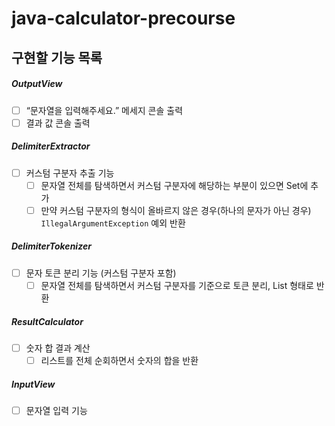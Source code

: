 # java-calculator-precourse



## 구현할 기능 목록

##### OutputView
- [ ] “문자열을 입력해주세요.” 메세지 콘솔 출력
- [ ] 결과 값 콘솔 출력

##### DelimiterExtractor
- [ ] 커스텀 구분자 추출 기능
    - [ ] 문자열 전체를 탐색하면서 커스텀 구분자에 해당하는 부분이 있으면 Set에 추가
    - [ ] 만약 커스텀 구분자의 형식이 올바르지 않은 경우(하나의 문자가 아닌 경우) `IllegalArgumentException` 예외 반환

##### DelimiterTokenizer
- [ ] 문자 토큰 분리 기능 (커스텀 구분자 포함)
    - [ ] 문자열 전체를 탐색하면서 커스텀 구분자를 기준으로 토큰 분리, List<Integer> 형태로 반환

##### ResultCalculator
- [ ] 숫자 합 결과 계산
    - [ ] 리스트를 전체 순회하면서 숫자의 합을 반환

##### InputView
- [ ] 문자열 입력 기능

